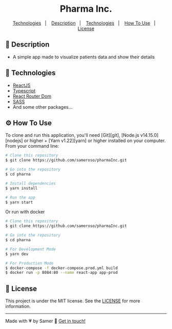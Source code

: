 <h1 align="center">
 Pharma Inc.
</h1>

<p align="center">
  <a href="#rocket-technologies">Technologies</a>&nbsp;&nbsp;&nbsp;|&nbsp;&nbsp;&nbsp;
   <a href="#memo-description">Description</a>&nbsp;&nbsp;&nbsp;|&nbsp;&nbsp;&nbsp;
   <a href="#rocket-technologies">Technologies</a>&nbsp;&nbsp;&nbsp;|&nbsp;&nbsp;&nbsp;
  <a href="#gear-how-to-use">How To Use</a>&nbsp;&nbsp;&nbsp;|&nbsp;&nbsp;&nbsp;
  <a href="#memo-license">License</a>
</p>

## :memo: Description

- A simple app made to visualize patients data and show their details

## :rocket: Technologies

- [ReactJS][reactjs]
- [Typescript][typescript]
- [React Router Dom](https://reactrouter.com/web/guides/quick-start)
- [SASS](https://developer.mozilla.org/pt-BR/docs/Web/CSS/@keyframes)
- And some other packages...

## :gear: How To Use

To clone and run this application, you'll need [Git][git], [Node.js v14.15.0][nodejs] or higher + [Yarn v1.22][yarn] or higher installed on your computer. From your command line:

```bash
# Clone this repository
$ git clone https://github.com/sameroso/pharmaInc.git

# Go into the repository
$ cd pharna

# Install dependencies
$ yarn install

# Run the app
$ yarn start
```

Or run with docker

```bash
# Clone this repository
$ git clone https://github.com/sameroso/pharmaInc.git

# Go into the repository
$ cd pharna

# For Development Mode
$ yarn dev

# For Production Mode
$ docker-compose -f docker-compose.prod.yml build
$ docker run -p 8084:80 --name react-app app-prod
```

## :memo: License

This project is under the MIT license. See the [LICENSE](https://github.com/marcelojrfarias/githubexplorer/blob/master/LICENSE) for more information.

---

Made with 💗 by Samer 👋 [Get in touch!](https://www.linkedin.com/in/samer-rola-frontend/)

[typescript]: https://www.typescriptlang.org/
[reactjs]: https://reactjs.org/
[sass]: https://sass-lang.com/
